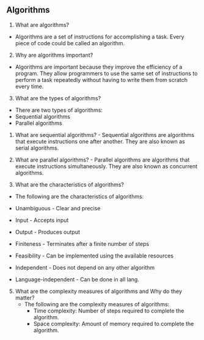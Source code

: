 ## Algorithms

1. What are algorithms?
- Algorithms are a set of instructions for accomplishing a task. Every piece of code could be called an algorithm.

2. Why are algorithms important?    
- Algorithms are important because they improve the efficiency of a program. They allow programmers to use the same set of instructions to perform a task repeatedly without having to write them from scratch every time.

3. What are the types of algorithms?
- There are two types of algorithms:
 - Sequential algorithms
 - Parallel algorithms

  1. What are sequential algorithms?
    - Sequential algorithms are algorithms that execute instructions one after another. They are also known as serial algorithms.

  2. What are parallel algorithms?
    - Parallel algorithms are algorithms that execute instructions simultaneously. They are also known as concurrent algorithms.

4. What are the characteristics of algorithms?
- The following are the characteristics of algorithms:

 - Unambiguous - Clear and precise
 - Input - Accepts input
 - Output - Produces output
 - Finiteness - Terminates after a finite number of steps
 - Feasibility - Can be implemented using the available resources
 - Independent - Does not depend on any other algorithm
 - Language-independent - Can be done in all lang.
  
5. What are the complexity measures of algorithms and Why do they matter?
   - The following are the complexity measures of algorithms:
     - Time complexity: Number of steps required to complete the algorithm.
     - Space complexity: Amount of memory required to complete the algorithm.
